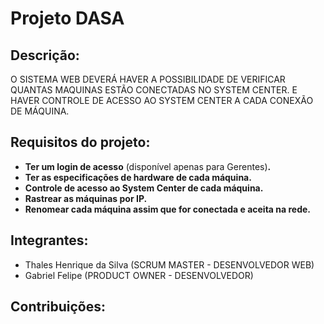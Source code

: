 # Projeto DASA

## Descrição:
O SISTEMA WEB DEVERÁ HAVER A POSSIBILIDADE DE VERIFICAR QUANTAS MAQUINAS ESTÃO CONECTADAS NO SYSTEM CENTER.
E HAVER CONTROLE DE ACESSO AO SYSTEM CENTER A CADA CONEXÃO DE MÁQUINA.

## Requisitos do projeto: 
- <strong>Ter um login de acesso</strong> (disponível apenas para Gerentes)<strong>.</strong>
- <strong>Ter as especificações de hardware de cada máquina.</strong>
- <strong>Controle de acesso ao System Center de cada máquina.</strong>
- <strong>Rastrear as máquinas por IP.</strong>
- <strong>Renomear cada máquina assim que for conectada e aceita na rede.</strong>

## Integrantes:
- Thales Henrique da Silva (SCRUM MASTER - DESENVOLVEDOR WEB)
- Gabriel Felipe (PRODUCT OWNER - DESENVOLVEDOR)

## Contribuições:
